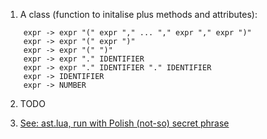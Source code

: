 1. A class (function to initalise plus methods and attributes): 
```
	expr -> expr "(" expr "," ... "," expr "," expr ")"
	expr -> expr "(" expr ")"
	expr -> expr "(" ")"
	expr -> expr "." IDENTIFIER
	expr -> expr "." IDENTIFIER "." IDENTIFIER
	expr -> IDENTIFIER
	expr -> NUMBER
```
2. TODO

3. [See: ast.lua, run with Polish (not-so) secret phrase](../../lulox/ast.lua)
